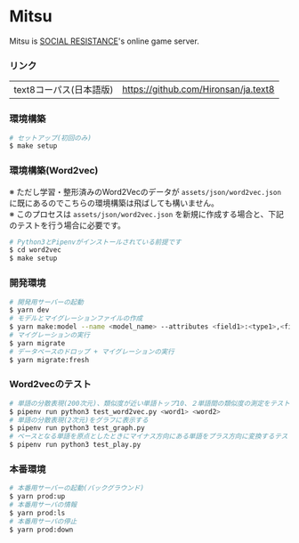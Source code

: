 # Mitsu

Mitsu is [SOCIAL RESISTANCE](https://github.com/uyupun/social-resistance)'s online game server.

### リンク

|||
|:--|:--|
|text8コーパス(日本語版)|https://github.com/Hironsan/ja.text8|

### 環境構築

```bash
# セットアップ(初回のみ)
$ make setup
```

### 環境構築(Word2vec)

※ ただし学習・整形済みのWord2Vecのデータが `assets/json/word2vec.json` に既にあるのでこちらの環境構築は飛ばしても構いません。  
※ このプロセスは `assets/json/word2vec.json` を新規に作成する場合と、下記のテストを行う場合に必要です。

```bash
# Python3とPipenvがインストールされている前提です
$ cd word2vec
$ make setup
```

### 開発環境

```bash
# 開発用サーバーの起動
$ yarn dev
# モデルとマイグレーションファイルの作成
$ yarn make:model --name <model_name> --attributes <field1>:<type1>,<field2>:<type2>,...
# マイグレーションの実行
$ yarn migrate
# データベースのドロップ + マイグレーションの実行
$ yarn migrate:fresh
```

### Word2vecのテスト

```bash
# 単語の分散表現(200次元)、類似度が近い単語トップ10、２単語間の類似度の測定をテストできます
$ pipenv run python3 test_word2vec.py <word1> <word2>
# 単語の分散表現(2次元)をグラフに表示する
$ pipenv run python3 test_graph.py
# ベースとなる単語を原点としたときにマイナス方向にある単語をプラス方向に変換するテスト
$ pipenv run python3 test_play.py
```

### 本番環境

```bash
# 本番用サーバーの起動(バックグラウンド)
$ yarn prod:up
# 本番用サーバの情報
$ yarn prod:ls
# 本番用サーバの停止
$ yarn prod:down
```
